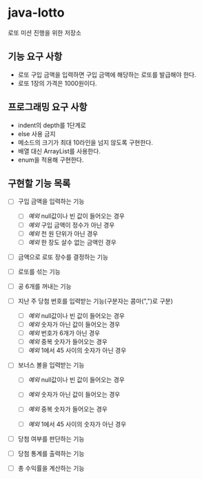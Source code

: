 # java-lotto
로또 미션 진행을 위한 저장소

## 기능 요구 사항
* 로또 구입 금액을 입력하면 구입 금액에 해당하는 로또를 발급해야 한다.
* 로또 1장의 가격은 1000원이다.

## 프로그래밍 요구 사항
* indent의 depth를 1단계로
* else 사용 금지
* 메소드의 크기가 최대 10라인을 넘지 않도록 구현한다.
* 배열 대신 ArrayList를 사용한다.
* enum을 적용해 구현한다.

## 구현할 기능 목록
* [ ] 구입 금액을 입력하는 기능
    * [ ] *예외* null값이나 빈 값이 들어오는 경우
    * [ ] *예외* 구입 금액이 정수가 아닌 경우
    * [ ] *예외* 천 원 단위가 아닌 경우
    * [ ] *예외* 한 장도 살수 없는 금액인 경우
    
* [ ] 금액으로 로또 장수를 결정하는 기능

* [ ] 로또를 섞는 기능

* [ ] 공 6개를 꺼내는 기능

* [ ] 지난 주 당첨 번호를 입력받는 기능(구분자는 콤마(",")로 구분)
    * [ ] *예외* null값이나 빈 값이 들어오는 경우
    * [ ] *예외* 숫자가 아닌 값이 들어오는 경우
    * [ ] *예외* 번호가 6개가 아닌 경우
    * [ ] *예외* 중복 숫자가 들어오는 경우
    * [ ] *예외* 1에서 45 사이의 숫자가 아닌 경우
    
* [ ] 보너스 볼을 입력받는 기능
    * [ ] *예외* null값이나 빈 값이 들어오는 경우
    * [ ] *예외* 숫자가 아닌 값이 들어오는 경우
    * [ ] *예외* 중복 숫자가 들어오는 경우
    * [ ] *예외* 1에서 45 사이의 숫자가 아닌 경우
    
    
* [ ] 당첨 여부를 판단하는 기능

* [ ] 당첨 통계를 출력하는 기능

* [ ] 총 수익률을 계산하는 기능